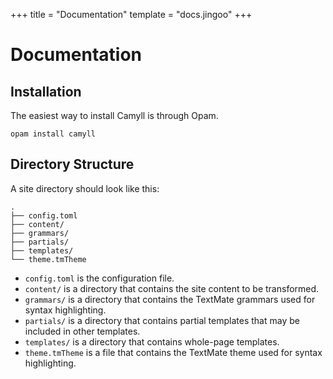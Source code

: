 +++
title = "Documentation"
template = "docs.jingoo"
+++

# Documentation

## Installation

The easiest way to install Camyll is through Opam.

```
opam install camyll
```

## Directory Structure

A site directory should look like this:

```
.
├── config.toml
├── content/
├── grammars/
├── partials/
├── templates/
└── theme.tmTheme
```

- `config.toml` is the configuration file.
- `content/` is a directory that contains the site content to be transformed.
- `grammars/` is a directory that contains the TextMate grammars used for
  syntax highlighting.
- `partials/` is a directory that contains partial templates that may be
  included in other templates.
- `templates/` is a directory that contains whole-page templates.
- `theme.tmTheme` is a file that contains the TextMate theme used for syntax
  highlighting.
